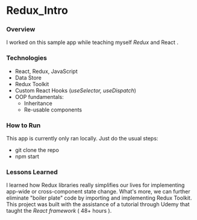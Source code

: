 # Redux_Intro

### Overview
I worked on this sample app while teaching myself _Redux_ and React .

### Technologies
* React, Redux, JavaScript
* Data Store
* Redux Toolkit
* Custom React Hooks (_useSelector, useDispatch_)
* OOP fundamentals:
  * Inheritance
  * Re-usable components

### How to Run
This app is currently only ran locally. Just do the usual steps:
* git clone the repo
* npm start 

### Lessons Learned
I learned how Redux libraries really simplifies our lives for implementing app-wide or cross-component state change. What's more, we can further eliminate "boiler plate" code by importing and implementing Redux Toolkit. This project was built with the assistance of a tutorial through Udemy that taught the _React framework_ ( 48+ hours ).
